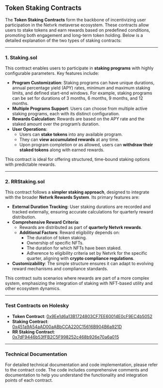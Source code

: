 ## Token Staking Contracts

The **Token Staking Contracts** form the backbone of incentivizing user participation in the Netvrk metaverse ecosystem. These contracts allow users to stake tokens and earn rewards based on predefined conditions, promoting both engagement and long-term token holding. Below is a detailed explanation of the two types of staking contracts:

---

### **1. Staking.sol**

This contract enables users to participate in **staking programs** with highly configurable parameters. Key features include:

- **Program Customization**: Staking programs can have unique durations, annual percentage yield (APY) rates, minimum and maximum staking limits, and defined start-end windows. For example, staking programs can be set for durations of 3 months, 6 months, 9 months, and 12 months.
- **Multiple Programs Support**: Users can choose from multiple active staking programs, each with its distinct configuration.
- **Rewards Calculation**: Rewards are based on the APY rate and the staked amount over the program’s duration.
- **User Operations**:
  - Users can **stake tokens** into any available program.
  - They can **view accumulated rewards** at any time.
  - Upon program completion or as allowed, users can **withdraw their staked tokens** along with earned rewards.

This contract is ideal for offering structured, time-bound staking options with predictable rewards.

---

### **2. RRStaking.sol**

This contract follows a **simpler staking approach**, designed to integrate with the broader **Netvrk Rewards System**. Its primary features are:

- **External Duration Tracking**: User staking durations are recorded and tracked externally, ensuring accurate calculations for quarterly reward distribution.
- **Comprehensive Reward Criteria**:
  - Rewards are distributed as part of **quarterly Netvrk rewards**.
  - **Additional Factors**: Reward eligibility depends on:
    - The duration of token staking.
    - Ownership of specific NFTs.
    - The duration for which NFTs have been staked.
    - Adherence to eligibility criteria set by Netvrk for the specific quarter, aligning with **crypto compliance regulations**.
- **Customizability**: The simple structure ensures it can adapt to evolving reward mechanisms and compliance standards.

This contract suits scenarios where rewards are part of a more complex system, emphasizing the integration of staking with NFT-based utility and other ecosystem dynamics.

---

### **Test Contracts on Holesky**

- **Token Contract**: [0x9Ee1d6a13B1724803CF7EE60014E0cF9EC4b5052](https://holesky.etherscan.io/address/0x9Ee1d6a13B1724803CF7EE60014E0cF9EC4b5052)
- **Staking Contract**: [0x451a9A54aAD00aABbCCA220C15616B904B6a921D](https://holesky.etherscan.io/address/0x451a9A54aAD00aABbCCA220C15616B904B6a921D)
- **RR Staking Contract**: [0x7dF9446b53fFB2C5F998252c468b926e70a6a015](https://holesky.etherscan.io/address/0x7dF9446b53fFB2C5F998252c468b926e70a6a015)

---

### **Technical Documentation**

For detailed technical documentation and code implementation, please refer to the contract code. The code includes comprehensive comments and documentation to help you understand the functionality and integration points of each contract.
